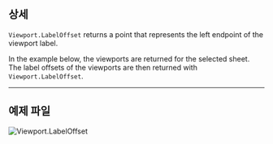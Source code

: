 ## 상세
`Viewport.LabelOffset` returns a point that represents the left endpoint of the viewport label.

In the example below, the viewports are returned for the selected sheet. The label offsets of the viewports are then returned with `Viewport.LabelOffset`.
___
## 예제 파일

![Viewport.LabelOffset](./Revit.Elements.Viewport.LabelOffset_img.jpg)
